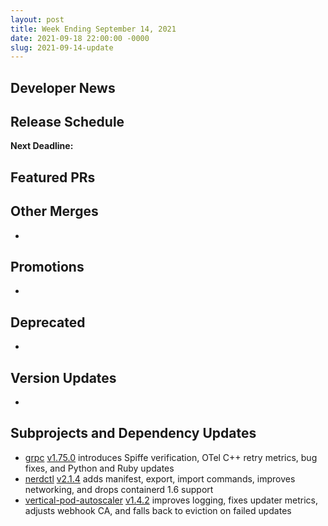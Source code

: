 ```yaml
---
layout: post
title: Week Ending September 14, 2021
date: 2021-09-18 22:00:00 -0000
slug: 2021-09-14-update
---
```


## Developer News


## Release Schedule

**Next Deadline:**


## Featured PRs


## Other Merges

*

## Promotions

*

## Deprecated

*

## Version Updates

*

## Subprojects and Dependency Updates

* [grpc](https://github.com/grpc/grpc) [v1.75.0](https://github.com/grpc/grpc/releases/tag/v1.75.0) introduces Spiffe verification, OTel C++ retry metrics, bug fixes, and Python and Ruby updates
* [nerdctl](https://github.com/containerd/nerdctl) [v2.1.4](https://github.com/containerd/nerdctl/releases/tag/v2.1.4) adds manifest, export, import commands, improves networking, and drops containerd 1.6 support
* [vertical-pod-autoscaler](https://github.com/kubernetes/autoscaler/tree/master/vertical-pod-autoscaler) [v1.4.2](https://github.com/kubernetes/autoscaler/releases/tag/vertical-pod-autoscaler-1.4.2) improves logging, fixes updater metrics, adjusts webhook CA, and falls back to eviction on failed updates
